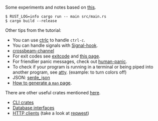 Some experiments and notes based on [this](https://rust-cli.github.io/book/index.html).

```text
$ RUST_LOG=info cargo run -- main src/main.rs
$ cargo build --release
```

Other tips from the tutorial:

-   You can use [ctrlc](https://crates.io/crates/ctrlc) to handle `ctrl-c`.
-   You can handle signals with [Signal-hook](https://crates.io/crates/signal-hook).
-   [crossbeam-channel](https://crates.io/crates/crossbeam-channel)
-   For exit codes see [exitcode](https://crates.io/crates/exitcode) and [this page](https://rust-cli.github.io/book/in-depth/exit-code.html).
-   For friendlier panic messages, check out [human-panic](https://crates.io/crates/human-panic).
-   To check if your program is running in a terminal or being piped into another program, see [atty](https://crates.io/crates/atty). (example: to turn colors off)
-   JSON: [serde_json](https://crates.io/crates/serde_json)
-   [How to generate a `man` page](https://rust-cli.github.io/book/in-depth/docs.html).

There are other useful crates mentioned [here](https://rust-cli.github.io/book/crates/index.html).

-   [CLI crates](https://lib.rs/command-line-interface)
-   [Database interfaces](https://lib.rs/database)
-   [HTTP clients](https://lib.rs/web-programming/http-client) (take a look at [reqwest](https://github.com/seanmonstar/reqwest))

